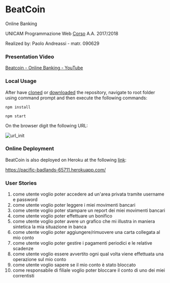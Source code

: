 # BeatCoin  

Online Banking

UNICAM Programmazione Web [Corso](http://didattica.cs.unicam.it/doku.php?id=didattica:triennale:pw:ay_1617:main) A.A. 2017/2018

Realized by: Paolo Andreassi - matr. 090629

### Presentation Video

[Beatcoin - Online Banking - YouTube](https://youtu.be/6tTWN2gNSqo)

### Local Usage
After have [cloned](https://github.com/paoloandre/beatcoin.git) or [downloaded](https://github.com/paoloandre/beatcoin/archive/master.zip) the repository, navigate to root folder using command prompt and then execute the following commands:

```
npm install

npm start
```

On the browser digit the following URL:

![url_init](https://cloud.githubusercontent.com/assets/22070240/20679124/e60e5bc8-b599-11e6-98e2-107548db324a.PNG)

### Online Deployment
BeatCoin is also deployed on Heroku at the following [link](https://pacific-badlands-65711.herokuapp.com/):

https://pacific-badlands-65711.herokuapp.com/

### User Stories
1) come utente voglio poter accedere ad un'area privata tramite username e password
2) come utente voglio poter leggere i miei movimenti bancari
3) come utente voglio poter stampare un report dei miei movimenti bancari
4) come utente voglio poter effettuare un bonifico
5) come utente voglio poter avere un grafico che mi illustra in maniera sintetica la mia situazione in banca
6) come utente voglio poter aggiungere/rimuovere una carta collegata al mio conto
7) come utente voglio poter gestire i pagamenti periodici e le relative scadenze
8) come utente voglio essere avvertito ogni qual volta viene effettuata una operazione sul mio conto
9) come utente voglio sapere se il mio conto è stato bloccato
10) come responsabile di filiale voglio poter bloccare il conto di uno dei miei correntisti
